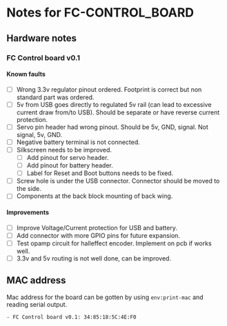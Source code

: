 # Notes for FC-CONTROL_BOARD

## Hardware notes
### FC Control board v0.1
#### Known faults
- [ ] Wrong 3.3v regulator pinout ordered. Footprint is correct but non standard part was ordered.
- [ ] 5v from USB goes directly to regulated 5v rail (can lead to excessive current draw from/to USB). Should be separate or have reverse current protection.
- [ ] Servo pin header had wrong pinout. Should be 5v, GND, signal. Not signal, 5v, GND.
- [ ] Negative battery terminal is not connected.
- [ ] Silkscreen needs to be improved.
  - [ ] Add pinout for servo header.
  - [ ] Add pinout for battery header.
  - [ ] Label for Reset and Boot buttons needs to be fixed.
- [ ] Screw hole is under the USB connector. Connector should be moved to the side.
- [ ] Components at the back block mounting of back wing.

#### Improvements
- [ ] Improve Voltage/Current protection for USB and battery.
- [ ] Add connector with more GPIO pins for future expansion.
- [ ] Test opamp circuit for halleffect encoder. Implement on pcb if works well.
- [ ] 3.3v and 5v routing is not well done, can be improved.
## MAC address
Mac address for the board can be gotten by using `env:print-mac` and reading serial output.
```
- FC Control board v0.1: 34:85:18:5C:4E:F0
```

